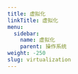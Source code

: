 ```yaml
---
title: 虚拟化
linkTitle: 虚拟化
menu:
  sidebar:
    name: 虚拟化
    parent: 操作系统
weight: -250
slug: virtualization
---
```

